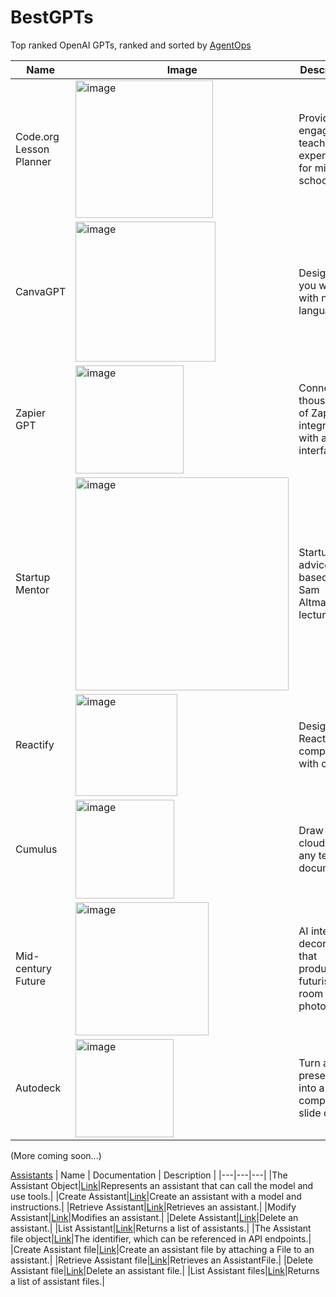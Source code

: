 # BestGPTs
Top ranked OpenAI GPTs, ranked and sorted by [AgentOps](https://agentops.ai)

| Name  | Image  | Description  |
|---|---|---|
| Code.org Lesson Planner  | <img width="220" alt="image" src="https://github.com/AgentOps-AI/BestGPTs/assets/14807319/dcbd56ed-7992-4a8e-833c-584e1e8835cd"> | Providing engaging teaching experiences for middles schoolers |
| CanvaGPT  | <img width="224" alt="image" src="https://github.com/AgentOps-AI/BestGPTs/assets/14807319/6b03c396-9595-4aa6-84c8-6ec576036a4e"> | Design what you want with natural language |
| Zapier GPT  |  <img width="173" alt="image" src="https://github.com/AgentOps-AI/BestGPTs/assets/14807319/357d3758-74fc-491c-a802-468588bb7437"> | Connection thousands of Zapier integrations with a chat interface |
| Startup Mentor  | <img width="341" alt="image" src="https://github.com/AgentOps-AI/BestGPTs/assets/14807319/b5a5aa69-afb7-4014-82c9-5bdc63a3e4ec"> | Startup advice based on Sam Altman's lectures |
| Reactify | <img width="163" alt="image" src="https://github.com/AgentOps-AI/BestGPTs/assets/14807319/038df89a-d079-4f71-8844-c8b4262d7f22"> | Design React components with chat |
|  Cumulus | <img width="158" alt="image" src="https://github.com/AgentOps-AI/BestGPTs/assets/14807319/a94b7a55-2692-4ab8-ac27-5d9430d6368a"> | Draw word clouds from any text document |
| Mid-century Future  | <img width="213" alt="image" src="https://github.com/AgentOps-AI/BestGPTs/assets/14807319/96130c00-4ee9-48b8-8ce8-540daca1c633"> | AI interior decorator that produces futuristic room decor photos |
| Autodeck  | <img width="157" alt="image" src="https://github.com/AgentOps-AI/BestGPTs/assets/14807319/5145e7ad-6ddc-45ae-83c1-b96b49e71850"> | Turn any presentation into a compelling slide deck |


(More coming soon...)

[Assistants](https://platform.openai.com/docs/api-reference/assistants)
| Name  | Documentation  | Description  |
|---|---|---|
|The Assistant Object|[Link](https://platform.openai.com/docs/api-reference/assistants/object)|Represents an assistant that can call the model and use tools.|
|Create Assistant|[Link](https://platform.openai.com/docs/api-reference/assistants/createAssistant)|Create an assistant with a model and instructions.|
|Retrieve Assistant|[Link](https://platform.openai.com/docs/api-reference/assistants/getAssistant)|Retrieves an assistant.|
|Modify Assistant|[Link](https://platform.openai.com/docs/api-reference/assistants/modifyAssistant)|Modifies an assistant.|
|Delete Assistant|[Link](https://platform.openai.com/docs/api-reference/assistants/deleteAssistant)|Delete an assistant.|
|List Assistant|[Link](https://platform.openai.com/docs/api-reference/assistants/listAssistants)|Returns a list of assistants.|
|The Assistant file object|[Link](https://platform.openai.com/docs/api-reference/assistants/file-object)|The identifier, which can be referenced in API endpoints.|
|Create Assistant file|[Link](https://platform.openai.com/docs/api-reference/assistants/createAssistantFile)|Create an assistant file by attaching a File to an assistant.|
|Retrieve Assistant file|[Link](https://platform.openai.com/docs/api-reference/assistants/getAssistantFile)|Retrieves an AssistantFile.|
|Delete Assistant file|[Link](https://platform.openai.com/docs/api-reference/assistants/deleteAssistantFile)|Delete an assistant file.|
|List Assistant files|[Link](https://platform.openai.com/docs/api-reference/assistants/listAssistantFiles)|Returns a list of assistant files.|
